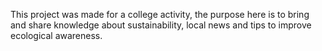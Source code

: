 This project was made for a college activity, the purpose here is to bring and share knowledge about sustainability, local news and tips to improve ecological awareness.
